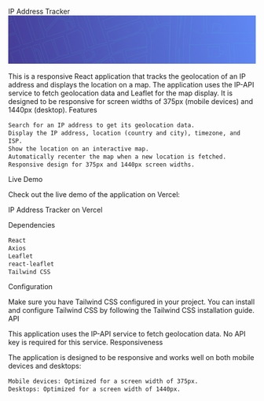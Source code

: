 IP Address Tracker
![IP Address Tracker](public/images/pattern-bg-desktop.png)

This is a responsive React application that tracks the geolocation of an IP address and displays the location on a map. The application uses the IP-API service to fetch geolocation data and Leaflet for the map display. It is designed to be responsive for screen widths of 375px (mobile devices) and 1440px (desktop).
Features

    Search for an IP address to get its geolocation data.
    Display the IP address, location (country and city), timezone, and ISP.
    Show the location on an interactive map.
    Automatically recenter the map when a new location is fetched.
    Responsive design for 375px and 1440px screen widths.


Live Demo

Check out the live demo of the application on Vercel:

IP Address Tracker on Vercel

Dependencies

    React
    Axios
    Leaflet
    react-leaflet
    Tailwind CSS

Configuration

Make sure you have Tailwind CSS configured in your project. You can install and configure Tailwind CSS by following the Tailwind CSS installation guide.
API

This application uses the IP-API service to fetch geolocation data. No API key is required for this service.
Responsiveness

The application is designed to be responsive and works well on both mobile devices and desktops:

    Mobile devices: Optimized for a screen width of 375px.
    Desktops: Optimized for a screen width of 1440px.

